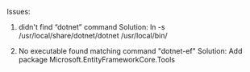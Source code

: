 Issues:

1. didn't find “dotnet” command
Solution: ln -s /usr/local/share/dotnet/dotnet /usr/local/bin/


2. No executable found matching command "dotnet-ef"
Solution: Add package Microsoft.EntityFrameworkCore.Tools


